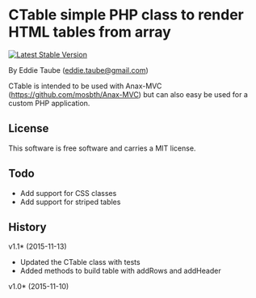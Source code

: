 CTable simple PHP class to render HTML tables from array
==================================

[![Latest Stable Version](https://poser.pugx.org/leaphly/cart-bundle/version.png)](https://packagist.org/packages/edtau/ctable)
 
By Eddie Taube (eddie.taube@gmail.com)

CTable is intended to be used with Anax-MVC (https://github.com/mosbth/Anax-MVC) but can also easy be used for a custom 
PHP application. 


License
----------------------------------

This software is free software and carries a MIT license.



Todo
----------------------------------

* Add support for CSS classes 
* Add support for striped tables
 


History
----------------------------------
v1.1* (2015-11-13)
* Updated the CTable class with tests
* Added methods to build table with addRows and addHeader 

v1.0* (2015-11-10)
